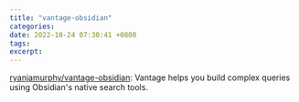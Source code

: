 ```yaml
---
title: "vantage-obsidian"
categories: 
date: 2022-10-24 07:30:41 +0800
tags: 
excerpt: 
---
```




[ryanjamurphy/vantage-obsidian](https://github.com/ryanjamurphy/vantage-obsidian): Vantage helps you build complex queries using Obsidian's native search tools.







